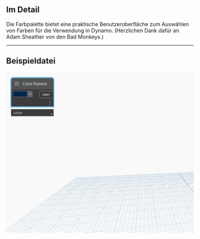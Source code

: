 ## Im Detail
Die Farbpalette bietet eine praktische Benutzeroberfläche zum Auswählen von Farben für die Verwendung in Dynamo. (Herzlichen Dank dafür an Adam Sheather von den Bad Monkeys.)
___
## Beispieldatei

![Color Palette.gif](./CoreNodeModels.Input.ColorPalette_img.gif)

